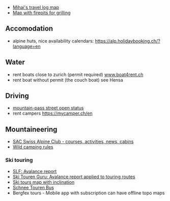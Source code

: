 
* [Mihai's travel log map](https://drive.google.com/open?id=1r2S03tlPIhf4SJaADUwqeGd1JL4&usp=sharing)
* [Map with firepits for grilling](https://grillstelle.ch/)

## Accomodation
* alpine huts, nice availability calendars: https://alp.holidaybooking.ch/?language=en

## Water
* rent boats close to zurich (permit required) www.boat4rent.ch
* rent boat without permit (the couch boat) see Hensa

## Driving
* [mountain-pass street open status](https://www.myswissalps.com/car/trafficinfo)
* rent campers https://mycamper.ch/en

## Mountaineering
* [SAC Swiss Alpine Club - courses, activities, news, cabins](https://www.sac-cas.ch)
* [Wild camping rules](https://www.sac-cas.ch/de/umwelt/bergsport-und-umwelt/campieren-und-biwakieren/)

### Ski touring
* [SLF: Avalance report](http://slf.ch)
* [Ski Touren Guru: Avalance report applied to touring routes](http://www.skitourenguru.ch/)
* [Ski tours map with inclination](https://map.geo.admin.ch/?lang=en&topic=ech&bgLayer=ch.swisstopo.pixelkarte-farbe&E=2738958.76&N=1195416.30&zoom=5&layers=KML%7C%7Chttps:%2F%2Fwww.slf.ch%2Favalanche%2Faccidents%2Faccidents_20years_en.kml,ch.swisstopo-karto.skitouren,ch.swisstopo-karto.hangneigung&layers_opacity=1,0.8,0.3)
* [Schnee Touren Bus](https://schneetourenbus.ch/)
* Bergfex tours - Mobile app with subscription can have offline topo maps

